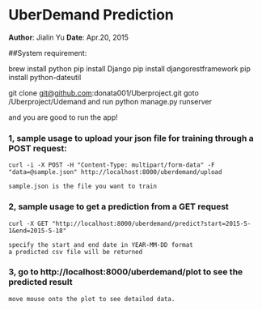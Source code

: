 # UberDemand Prediction
  
**Author**: Jialin Yu
**Date**: Apr.20, 2015

##System requirement:

brew install python
pip install Django
pip install djangorestframework
pip install python-dateutil


git clone git@github.com:donata001/Uberproject.git
goto /Uberproject/Udemand and run python manage.py runserver

and you are good to run the app!


### 1, sample usage to upload your json file for training through a POST request:

    curl -i -X POST -H "Content-Type: multipart/form-data" -F "data=@sample.json" http://localhost:8000/uberdemand/upload
    
    sample.json is the file you want to train

### 2, sample usage to get a prediction from a GET request

    curl -X GET "http://localhost:8000/uberdemand/predict?start=2015-5-1&end=2015-5-18"
    
    specify the start and end date in YEAR-MM-DD format
    a predicted csv file will be returned

### 3, go to http://localhost:8000/uberdemand/plot to see the predicted result
    move mouse onto the plot to see detailed data.
